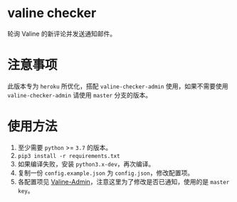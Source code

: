# valine checker
轮询 Valine 的新评论并发送通知邮件。

# 注意事项
此版本专为 `heroku` 所优化，搭配 `valine-checker-admin` 使用，如果不需要使用 `valine-checker-admin` 请使用 `master` 分支的版本。

# 使用方法
1. 至少需要 `python` >= `3.7` 的版本。
2. `pip3 install -r requirements.txt`
3. 如果编译失败，安装 `python3.x-dev`，再次编译。
4. 复制一份 `config.example.json` 为 `config.json`，修改配置项。
5. 各配置项见 [Valine-Admin](https://github.com/DesertsP/Valine-Admin)，注意这里为了修改是否已通知，使用的是 `master key`。
